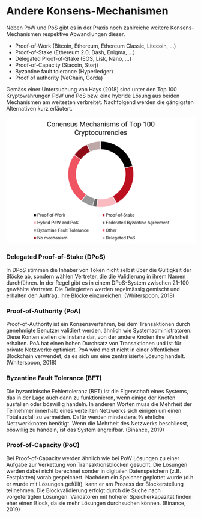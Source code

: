 # Andere Konsens-Mechanismen

Neben PoW und PoS gibt es in der Praxis noch zahlreiche weitere Konsens-Mechanismen respektive Abwandlungen dieser. 

* Proof-of-Work \(Bitcoin, Ethereum, Ethereum Classic, Litecoin, …\)
* Proof-of-Stake \(Ethereum 2.0, Dash, Enigma, …\)
* Delegated Proof-of-Stake \(EOS, Lisk, Nano, …\)
* Proof-of-Capacity \(Siacoin, Storj\)
* Byzantine fault tolerance \(Hyperledger\)
* Proof of authority \(VeChain, Corda\)

Gemäss einer Untersuchung von Hays \(2018\) sind unter den Top 100 Kryptowährungen PoW und PoS bzw. eine hybride Lösung aus beiden Mechanismen am weitesten verbreitet. Nachfolgend werden die gängigsten Alternativen kurz erläutert.

![Eigne Darstellung. In Anlehnung an Hays \(2018\).](../../.gitbook/assets/other-consensus.png)

### **Delegated Proof-of-Stake \(DPoS\)**

In DPoS stimmen die Inhaber von Token nicht selbst über die Gültigkeit der Blöcke ab, sondern wählen Vertreter, die die Validierung in ihrem Namen durchführen. In der Regel gibt es in einem DPoS-System zwischen 21-100 gewählte Vertreter. Die Delegierten werden regelmässig gemischt und erhalten den Auftrag, ihre Blöcke einzureichen. \(Whiterspoon, 2018\)

### **Proof-of-Authority \(PoA\)**

Proof-of-Authority ist ein Konsensverfahren, bei dem Transaktionen durch genehmigte Benutzer validiert werden, ähnlich wie Systemadministratoren. Diese Konten stellen die Instanz dar, von der andere Knoten ihre Wahrheit erhalten. PoA hat einen hohen Durchsatz von Transaktionen und ist für private Netzwerke optimiert. PoA wird meist nicht in einer öffentlichen Blockchain verwendet, da es sich um eine zentralisierte Lösung handelt. \(Whiterspoon, 2018\)

### **Byzantine Fault Tolerance \(BFT\)**

Die byzantinische Fehlertoleranz \(BFT\) ist die Eigenschaft eines Systems, das in der Lage auch dann zu funktionieren, wenn einige der Knoten ausfallen oder böswillig handeln. In anderen Worten muss die Mehrheit der Teilnehmer innerhalb eines verteilten Netzwerks sich einigen um einen Totalausfall zu vermeiden. Dafür werden mindestens ⅔ ehrliche Netzwerkknoten benötigt. Wenn die Mehrheit des Netzwerks beschliesst, böswillig zu handeln, ist das System angreifbar. \(Binance, 2019\)

### Proof-of-Capacity \(PoC\)

Bei Proof-of-Capacity werden ähnlich wie bei PoW Lösungen zu einer Aufgabe zur Verkettung von Transaktionsblöcken gesucht. Die Lösungen werden dabei nicht berechnet sonder in digitalen Datenspeichern \(z.B. Festplatten\) vorab gespeichert. Nachdem ein Speicher geplottet wurde \(d.h. er wurde mit Lösungen gefüllt\), kann er am Prozess der Blockerstellung teilnehmen. Die Blockvalidierung erfolgt durch die Suche nach vorgefertigten Lösungen. Validatoren mit höherer Speicherkapazität finden eher einen Block, da sie mehr Lösungen durchsuchen können. \(Binance, 2019\)

